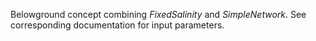 Belowground concept combining *FixedSalinity* and *SimpleNetwork*. See corresponding documentation for input parameters.
